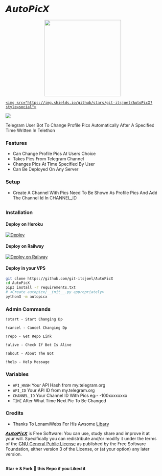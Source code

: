 # 𝘼𝙪𝙩𝙤𝙋𝙞𝙘𝙓

<p align="center">
  <a href="https://www.python.org">
    <img src="http://ForTheBadge.com/images/badges/made-with-python.svg" width ="250">
  </a>
  <br>
  <a href="https://github.com/git-itsjoel/AutoPicX/stargazers">

    <img src="https://img.shields.io/github/stars/git-itsjoel/AutoPicX?style=social">
  </a>
  <a href="https://github.com/Cpflicks/Autopic/fork">
    <img src="https://img.shields.io/github/forks/git-itsjoel/AutoPicX?label=Fork&style=social">
  </a>  
</p>


Telegram User Bot To Change Profile Pics Automatically After A Specified Time Written In Telethon

### Features
- Can Change Profile Pics At Users Choice
- Takes Pics From Telegram Channel
- Changes Pics At Time Specified By User
- Can Be Deployed On Any Server

### Setup

- Create A Channel With Pics Need To Be Shown As Profile Pics And Add The Channel Id In CHANNEL_ID 

##
### Installation
#### Deploy on Heroku

[![Deploy](https://www.herokucdn.com/deploy/button.svg)](https://heroku.com/deploy?template=https://github.com/git-itsjoel/AutoPicX)</br>

#### Deploy on Railway
[![Deploy on Railway](https://railway.app/button.svg)](https://railway.app/template/WACW1t?referralCode=ZSWmf0)

#### Deploy in your VPS
````bash
git clone https://github.com/git-itsjoel/AutoPicX
cd AutoPicX
pip3 install -r requirements.txt
# <Create autopicx/__init__.py appropriately>
python3 -m autopicx
````

### Admin Commands

```
!start - Start Changing Dp

!cancel - Cancel Changing Dp

!repo - Get Repo Link

!alive - Check If Bot Is Alive

!about - About The Bot 

!help - Help Message 
```

### Variables

* `API_HASH` Your API Hash from my.telegram.org
* `API_ID` Your API ID from my.telegram.org
* `CHANNEL_ID` Your Channel ID With Pics eg:- -100xxxxxxxx
* `TIME` After What Time Next Pic To Be Changed 


### Credits

- Thanks To LonamiWebs For His Awsome [Libary](https://github.com/LonamiWebs/Telethon)


[𝘼𝙪𝙩𝙤𝙋𝙞𝙘𝙓](https://github.com/Cpflicks/Autopic) is Free Software: You can use, study share and improve it at your
will. Specifically you can redistribute and/or modify it under the terms of the
[GNU General Public License](https://www.gnu.org/licenses/gpl.html) as
published by the Free Software Foundation, either version 3 of the License, or
(at your option) any later version. 

##

   **Star ⭐ & Fork 🍴 this Repo if you Liked it**


